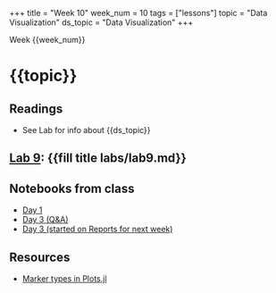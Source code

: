 +++
title = "Week 10"
week_num = 10
tags = ["lessons"]
topic = "Data Visualization"
ds_topic = "Data Visualization"
+++

Week {{week_num}}
# {{topic}}

## Readings
- See Lab for info about {{ds_topic}}

## [Lab 9](../../labs/lab9/): {{fill title labs/lab9.md}}

## Notebooks from class
- [Day 1](https://psuastro416.github.io/Spring2025/tutorials/week10/)
- [Day 3 (Q&A)](https://psuastro416.github.io/Spring2025/tutorials/week10day3/)
- [Day 3 (started on Reports for next week)](https://psuastro416.github.io/Spring2025/tutorials/week11/)

## Resources
- [Marker types in Plots.jl](https://docs.juliaplots.org/stable/gallery/gr/generated/gr-ref013/)
